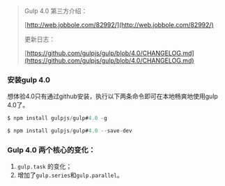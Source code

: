 > Gulp 4.0 第三方介绍：
>
> [http://web.jobbole.com/82992/](http://web.jobbole.com/82992/)
>
> 更新日志：
>
> [https://github.com/gulpjs/gulp/blob/4.0/CHANGELOG.md](https://github.com/gulpjs/gulp/blob/4.0/CHANGELOG.md)

### 安装gulp 4.0

想体验4.0只有通过github安装，执行以下两条命令即可在本地畅爽地使用gulp 4.0了。

```js
$ npm install gulpjs/gulp#4.0 -g

$ npm install gulpjs/gulp#4.0 --save-dev
```

### Gulp 4.0 两个核心的变化：

1. `gulp.task` 的变化；
2. 增加了`gulp.series`和`gulp.parallel`。



